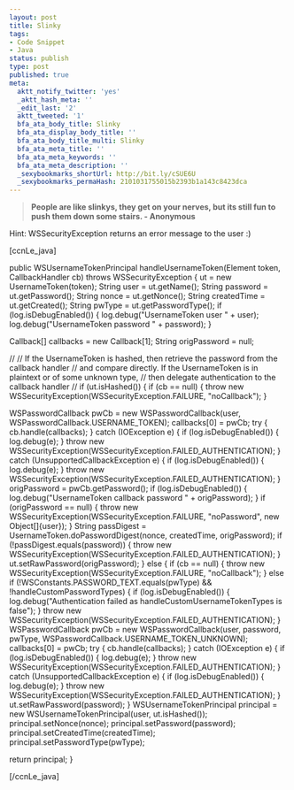```yaml
---
layout: post
title: Slinky
tags:
- Code Snippet
- Java
status: publish
type: post
published: true
meta:
  aktt_notify_twitter: 'yes'
  _aktt_hash_meta: ''
  _edit_last: '2'
  aktt_tweeted: '1'
  bfa_ata_body_title: Slinky
  bfa_ata_display_body_title: ''
  bfa_ata_body_title_multi: Slinky
  bfa_ata_meta_title: ''
  bfa_ata_meta_keywords: ''
  bfa_ata_meta_description: ''
  _sexybookmarks_shortUrl: http://bit.ly/cSUE6U
  _sexybookmarks_permaHash: 2101031755015b2393b1a143c8423dca
---
```

<blockquote><strong>People are like slinkys, they get on your nerves, but its still fun to push them down some stairs.
- Anonymous</strong></blockquote>
Hint:  WSSecurityException returns an error message to the user :)

[ccnLe_java]

public WSUsernameTokenPrincipal handleUsernameToken(Element token, CallbackHandler cb)
throws WSSecurityException {
ut = new UsernameToken(token);
String user = ut.getName();
String password = ut.getPassword();
String nonce = ut.getNonce();
String createdTime = ut.getCreated();
String pwType = ut.getPasswordType();
if (log.isDebugEnabled()) {
log.debug("UsernameToken user " + user);
log.debug("UsernameToken password " + password);
}

Callback[] callbacks = new Callback[1];
String origPassword = null;

//
// If the UsernameToken is hashed, then retrieve the password from the callback handler
// and compare directly. If the UsernameToken is in plaintext or of some unknown type,
// then delegate authentication to the callback handler
//
if (ut.isHashed()) {
if (cb == null) {
throw new WSSecurityException(WSSecurityException.FAILURE, "noCallback");
}

WSPasswordCallback pwCb = new WSPasswordCallback(user, WSPasswordCallback.USERNAME_TOKEN);
callbacks[0] = pwCb;
try {
cb.handle(callbacks);
} catch (IOException e) {
if (log.isDebugEnabled()) {
log.debug(e);
}
throw new WSSecurityException(WSSecurityException.FAILED_AUTHENTICATION);
} catch (UnsupportedCallbackException e) {
if (log.isDebugEnabled()) {
log.debug(e);
}
throw new WSSecurityException(WSSecurityException.FAILED_AUTHENTICATION);
}
origPassword = pwCb.getPassword();
if (log.isDebugEnabled()) {
log.debug("UsernameToken callback password " + origPassword);
}
if (origPassword == null) {
throw new WSSecurityException(WSSecurityException.FAILURE,
"noPassword", new Object[]{user});
}
String passDigest = UsernameToken.doPasswordDigest(nonce, createdTime, origPassword);
if (!passDigest.equals(password)) {
throw new WSSecurityException(WSSecurityException.FAILED_AUTHENTICATION);
}
ut.setRawPassword(origPassword);
} else {
if (cb == null) {
throw new WSSecurityException(WSSecurityException.FAILURE, "noCallback");
} else if (!WSConstants.PASSWORD_TEXT.equals(pwType) &amp;&amp; !handleCustomPasswordTypes) {
if (log.isDebugEnabled()) {
log.debug("Authentication failed as handleCustomUsernameTokenTypes is false");
}
throw new WSSecurityException(WSSecurityException.FAILED_AUTHENTICATION);
}
WSPasswordCallback pwCb = new WSPasswordCallback(user, password,
pwType, WSPasswordCallback.USERNAME_TOKEN_UNKNOWN);
callbacks[0] = pwCb;
try {
cb.handle(callbacks);
} catch (IOException e) {
if (log.isDebugEnabled()) {
log.debug(e);
}
throw new WSSecurityException(WSSecurityException.FAILED_AUTHENTICATION);
} catch (UnsupportedCallbackException e) {
if (log.isDebugEnabled()) {
log.debug(e);
}
throw new WSSecurityException(WSSecurityException.FAILED_AUTHENTICATION);
}
ut.setRawPassword(password);
}
WSUsernameTokenPrincipal principal = new WSUsernameTokenPrincipal(user, ut.isHashed());
principal.setNonce(nonce);
principal.setPassword(password);
principal.setCreatedTime(createdTime);
principal.setPasswordType(pwType);

return principal;
}

[/ccnLe_java] 
